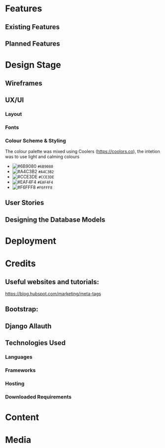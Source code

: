 

# Features

## Existing Features

## Planned Features

# Design Stage

## Wireframes

## UX/UI

### Layout

### Fonts

### Colour Scheme & Styling

The colour palette was mixed using Coolers (https://coolors.co), the intetion was to use light and calming colours

- ![#6B9080](https://via.placeholder.com/15/6B9080/000000?text=+) `#6B9080`
- ![#A4C3B2](https://via.placeholder.com/15/A4C3B2/000000?text=+) `#A4C3B2`
- ![#CCE3DE](https://via.placeholder.com/15/CCE3DE/000000?text=+) `#CCE3DE`
- ![#EAF4F4](https://via.placeholder.com/15/EAF4F4/000000?text=+) `#EAF4F4`
- ![#F6FFF8](https://via.placeholder.com/15/F6FFF8/000000?text=+) `#F6FFF8`

## User Stories

## Designing the Database Models

# Deployment

# Credits

## Useful websites and tutorials:
https://blog.hubspot.com/marketing/meta-tags

## Bootstrap:

## Django Allauth

## Technologies Used

### Languages

### Frameworks

### Hosting

### Downloaded Requirements

# Content

# Media